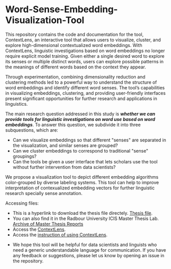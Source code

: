 # Word-Sense-Embedding-Visualization-Tool
This repository contains the code and documentation for the tool, ContextLens, an interactive tool that allows users to visualize, cluster,
and explore high-dimensional contextualized word embeddings. With ContextLens, linguistic investigations based on word embeddings no longer require explicit model training. Given either a single desired word to explore its senses or multiple distinct words, users can explore
possible patterns in the meanings of different words based on the context they appear. 

Through experimentation, combining dimensionality reduction and clustering methods led to a powerful way to understand the structure of word embeddings and identify different word senses. The tool’s capabilities in visualizing embeddings, clustering, and providing user-friendly interfaces present significant opportunities for further research and applications in linguistics.

The main research question addressed in this study is ***whether we can provide tools for linguistic investigations on word use based on word embeddings***. To answer this question, we subdivide it into three subquestions, which are:
  - Can we visualize embeddings so that different "senses" are separated in the visualization, and similar senses are grouped?
  - Can we cluster embeddings to correspond to traditional "sense" groupings?
  - Can the tools be given a user interface that lets scholars use the tool without further intervention from data scientists?
  
We propose a visualization tool to depict different embedding algorithms color-grouped by diverse labeling systems. This tool can help to improve interpretation of contexualized embedding vectors for further linguistic research specially sense annotation.


Accessing files:
  - This is a hyperlink to download the thesis file directely. [Thesis file](https://www.ru.nl/publish/pages/769526/reza_shokrzad.pdf).
  - You can also find it in the Radbour University ICIS Master Thesis Lab. [Archive of Master Thesis Reports](https://www.ru.nl/icis/education/master-thesis/vm/theses-archive/) 
  - Access the [ContextLens](https://contextlens.cls.ru.nl).
  - Access the [instruction of using ContextLens](https://github.com/rezashokrzad/ContextLens/blob/main/ContextLens%20Instruction.md).
* We hope this tool will be helpful for data scientists and linguists who need a generic understandable language for communication. If you have any feedback or suggestions, please let us know by opening an issue in the repository.
